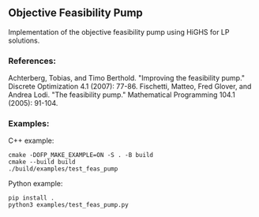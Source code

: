 ## Objective Feasibility Pump

Implementation of the objective feasibility pump using HiGHS for LP solutions.

### References:
Achterberg, Tobias, and Timo Berthold. "Improving the feasibility pump." Discrete Optimization 4.1 (2007): 77-86.
Fischetti, Matteo, Fred Glover, and Andrea Lodi. "The feasibility pump." Mathematical Programming 104.1 (2005): 91-104.

### Examples:
C++ example:
```
cmake -DOFP_MAKE_EXAMPLE=ON -S . -B build
cmake --build build
./build/examples/test_feas_pump
```

Python example:
```
pip install .
python3 examples/test_feas_pump.py
```